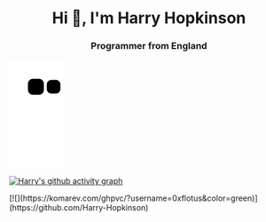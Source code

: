 <h1 align="center">Hi 👋, I'm Harry Hopkinson</h1>
<h3 align="center">Programmer from England</h3>

![github contribution grid snake animation](https://raw.githubusercontent.com/Harry-Hopkinson/harry-hopkinson/output/github-contribution-grid-snake.svg)

[![Harry's github activity graph](https://activity-graph.herokuapp.com/graph?username=Harry-Hopkinson&theme=github)](https://github.com/Harry-Hopkinson/harry-hopkinson)

<a align="center">
  [![](https://komarev.com/ghpvc/?username=0xflotus&color=green)](https://github.com/Harry-Hopkinson)
</a>
